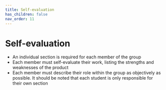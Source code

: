 ```yaml
---
title: Self-evaluation
has_children: false
nav_order: 11
---
```


# Self-evaluation
- An individual section is required for each member of the group
- Each member must self-evaluate their work, listing the strengths and weaknesses of the product
- Each member must describe their role within the group as objectively as possible. It should be noted that each student is only responsible for their own section
